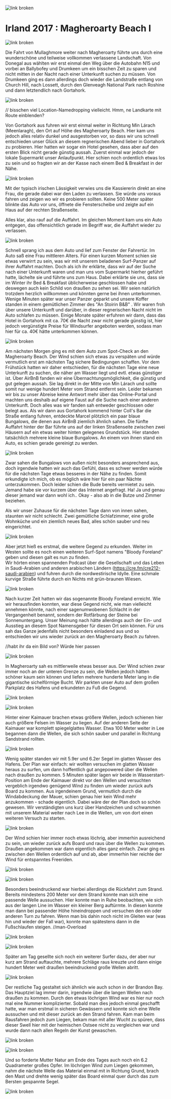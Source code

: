 ![link broken](../../../../../../mediaLibrary/posts/2017/ireland-irland/11-09-magheroarty-beach-donegal-I/windsurf-stormy-stories-surf-travel-blog-ireland-irland-11-09-magheroarty-beach-donegal-I-WM-35p-DSC09721.jpg)

# Irland 2017 : Magheroarty Beach I

![link broken](../../../../../../mediaLibrary/posts/2017/ireland-irland/11-09-magheroarty-beach-donegal-I/windsurf-stormy-stories-surf-travel-blog-ireland-irland-11-09-magheroarty-beach-donegal-I-WM-35p-DSC09728.jpg)

Die Fahrt von Mullaghmore weiter nach Magheroarty führte uns durch eine wunderschöne und teilweise vollkommen verlassene Landschaft. Von Donegal aus wählten wir erst einmal den Weg über die Autobahn N15 und vorbei an Ballybofey und Drumkeen um ein bisschen Zeit zu sparen und nicht mitten in der Nacht nach einer Unterkunft suchen zu müssen. Von Drumkeen ging es dann allerdings doch wieder die Landstraße entlang von Church Hill, nach Lossett, durch den Glenveagh National Park nach Roshine und dann letztendlich nach Gortahork.

![link broken](../../../../../../mediaLibrary/posts/2017/ireland-irland/11-09-magheroarty-beach-donegal-I/windsurf-stormy-stories-surf-travel-blog-ireland-irland-11-09-magheroarty-beach-donegal-I-WM-35p-DSC09744.jpg)

// bisschen viel Location-Namedropping vielleicht. Hmm, ne Landkarte mit Route einblenden?

Von Gortahork aus fuhren wir erst einmal weiter in Richtung Mín Lárach (Meenlaragh), den Ort auf Höhe des Magheroarty Beach. Hier kam uns jedoch alles relativ dunkel und ausgestorben vor, so dass wir uns schnell entschieden unser Glück an diesem regnerischen Abend lieber in Gortahork zu probieren.
Hier hatten wir sogar ein Hotel gesehen, dass aber auf den ersten Blick nicht gerade günstig aussah. Zuerst einmal war jedoch der lokale Supermarkt unser Anlaufpunkt. Hier schien noch ordentlich etwas los zu sein und so fragten wir an der Kasse nach einem Bed & Breakfast in der Nähe.

![link broken](../../../../../../mediaLibrary/posts/2017/ireland-irland/11-09-magheroarty-beach-donegal-I/windsurf-stormy-stories-surf-travel-blog-ireland-irland-11-09-magheroarty-beach-donegal-I-WM-35p-DSC09749.jpg)

Mit der typisch irischen Lässigkeit verwies uns die Kassiererin direkt an eine Frau, die gerade dabei war den Laden zu verlassen. Sie würde uns voraus fahren und zeigen wo wir es probieren sollten.
Keine 500 Meter später blinkte das Auto vor uns, öffnete die Fensterscheibe und zeigte auf ein Haus auf der rechten Straßenseite.

Alles klar, also rauf auf die Auffahrt. Im gleichen Moment kam uns ein Auto entgegen, das offensichtlich gerade im Begriff war, die Auffahrt wieder zu verlassen.

![link broken](../../../../../../mediaLibrary/posts/2017/ireland-irland/11-09-magheroarty-beach-donegal-I/windsurf-stormy-stories-surf-travel-blog-ireland-irland-11-09-magheroarty-beach-donegal-I-WM-35p-DSC09751.jpg)

Schnell sprang ich aus dem Auto und lief zum Fenster der Fahrertür. Im Auto saß eine Frau mittleren Alters. Für einen kurzen Moment schien sie etwas verwirrt zu sein, was wir mit unserem beladenen Surf-Panzer auf ihrer Auffahrt machten. Doch als ich ihr erklärte, dass wir auf der Suche nach einer Unterkunft waren und man uns vom Supermarkt hierher geführt hatte, lächelte sie und führte uns zum Haus.
Dabei erklärte sie uns, dass sie im Winter ihr Bed & Breakfast üblicherweise geschlossen habe und deswegen auch kein Schild von draußen zu sehen sei. Wir seien natürlich trotzdem herzlich willkommen und könnten gerne bei ihnen unterkommen.
Wenige Minuten später war unser Panzer geparkt und unsere Koffer standen in einem gemütlichen Zimmer des "An Stoirin B&B" . Wir waren froh über unsere Unterkunft und darüber, in dieser regnerischen Nacht nicht im Auto schlafen zu müssen.
Einige Monate später erfuhren wir dann, dass das Hotel in Gortahork mit ca. 70€ die Nacht zwar nicht gerade günstig ist, hier jedoch vergünstigte Preise für Windsurfer angeboten werden, sodass man hier für ca. 40€ hätte unterkommen können.

![link broken](../../../../../../mediaLibrary/posts/2017/ireland-irland/11-09-magheroarty-beach-donegal-I/windsurf-stormy-stories-surf-travel-blog-ireland-irland-11-09-magheroarty-beach-donegal-I-WM-35p-DSC09756.jpg)

Am nächsten Morgen ging es mit dem Auto zum Spot-Check an den Magheroarty Beach. Der Wind schien sich etwas zu verspäten und würde vermutlich erst am nächsten Tag sichere Bedingungen schaffen. Vor dem Frühstück hatten wir daher entschieden, für die nächsten Tage eine neue Unterkunft zu suchen, die näher am Wasser liegt und evtl. etwas günstiger ist. Über AirBnB fanden wir eine Übernachtungsmöglichkeit, die günstig und gut gelegen aussah. Sie lag direkt in der Mitte von Mín Lárach und sollte somit nur wenige hundert Meter vom Strand entfernt sein. Leider bekamen wir bis zu unser Abreise keine Antwort mehr über das Online-Portal und machten uns deshalb auf eigene Faust auf die Suche nach einer anderen Unterkunft. Doch alles was wir fanden sah entweder geschlossen oder belegt aus.
Als wir dann aus Gortahork kommend hinter Coll's Bar die Straße entlang fuhren, entdeckte Marcel plötzlich ein paar blaue Bungalows, die denen aus AirBnB ziemlich ähnlich sahen. Die fünfte Auffahrt hinter der Bar führte uns auf der linken Straßenseite zwischen zwei Häusern auf ein etwas weiter hinten gelegenes Grundstück. Hier standen tatsächlich mehrere kleine blaue Bungalows. An einem von ihnen stand ein Auto, es schien gerade gereinigt zu werden.

![link broken](../../../../../../mediaLibrary/posts/2017/ireland-irland/11-09-magheroarty-beach-donegal-I/windsurf-stormy-stories-surf-travel-blog-ireland-irland-11-09-magheroarty-beach-donegal-I-WM-35p-DSC09761.jpg)

Zwar sahen die Bungalows von außen nicht besonders ansprechend aus, doch irgendwie hatten wir auch das Gefühl, dass es schwer werden würde für die nächsten Tage etwas besseres in der Nähe zu finden. Somit erkundigte ich mich, ob es möglich wäre hier für ein paar Nächte unterzukommen. Doch leider schien die Bude bereits vermietet zu sein. Jemand habe sie vor kurzem über das Internet angefragt.
Ha! Ja und genau dieser jemand war dann wohl ich..  Okay - also ab in die Butze und Zimmer beziehen.

Als wir unser Zuhause für die nächsten Tage dann von innen sahen, staunten wir nicht schlecht. Zwei gemütliche Schlafzimmer, eine große Wohnküche und ein ziemlich neues Bad, alles schön sauber und neu eingerichtet.

![link broken](../../../../../../mediaLibrary/posts/2017/ireland-irland/11-09-magheroarty-beach-donegal-I/windsurf-stormy-stories-surf-travel-blog-ireland-irland-11-09-magheroarty-beach-donegal-I-WM-35p-DSC09766.jpg)

Aber jetzt hieß es erstmal, die weitere Gegend zu erkunden. Weiter im Westen sollte es noch einen weiteren Surf-Spot namens "Bloody Foreland" geben und diesen galt es nun zu finden.  
Wir hörten einen spannenden Podcast über die Gesellschaft und das Leben in Saudi-Arabien und anderen arabischen Ländern (https://cre.fm/cre212-saudi-arabien) und fuhren durch die nordwestirische Idylle. Eine schmale kurvige Straße führte durch ein Nichts mit grün-braunen Wiesen.

![link broken](../../../../../../mediaLibrary/posts/2017/ireland-irland/11-09-magheroarty-beach-donegal-I/windsurf-stormy-stories-surf-travel-blog-ireland-irland-11-09-magheroarty-beach-donegal-I-WM-35p-DSC09773.jpg)

Nach kurzer Zeit hatten wir das sogenannte Bloody Foreland erreicht. Wie wir herausfinden konnten, war diese Gegend nicht, wie man vielleicht annehmen könnte, nach einer sagenumwobenen Schlacht in der Vergangenheit benannt, sondern der Rotfärbung der Steine bei Sonnenuntergang.
Unser Meinung nach hätte allerdings auch der Ein- und Ausstieg an diesem Spot Namensgeber für diesen Ort sein können. Für uns sah das Ganze jedenfalls nicht besonders einladend aus und so entschieden wir uns wieder zurück an den Magheroarty Beach zu fahren.

//habt ihr da ein Bild von? Würde hier passen

![link broken](../../../../../../mediaLibrary/posts/2017/ireland-irland/11-09-magheroarty-beach-donegal-I/windsurf-stormy-stories-surf-travel-blog-ireland-irland-11-09-magheroarty-beach-donegal-I-WM-35p-DSC09780.jpg)

In Magheroarty sah es mittlerweile etwas besser aus. Der Wind schien zwar immer noch an der unteren Grenze zu sein, die Wellen jedoch hätten schöner kaum sein können und liefen mehrere hunderte Meter lang in die gigantische sichelförmige Bucht.
Wir parkten unser Auto auf dem großen Parkplatz des Hafens und erkundeten zu Fuß die Gegend.

![link broken](../../../../../../mediaLibrary/posts/2017/ireland-irland/11-09-magheroarty-beach-donegal-I/windsurf-stormy-stories-surf-travel-blog-ireland-irland-11-09-magheroarty-beach-donegal-I-WM-35p-DSC09781.jpg)

![link broken](../../../../../../mediaLibrary/posts/2017/ireland-irland/11-09-magheroarty-beach-donegal-I/windsurf-stormy-stories-surf-travel-blog-ireland-irland-11-09-magheroarty-beach-donegal-I-WM-35p-DSC09782.jpg)

Hinter einer Kaimauer brachen etwas größere Wellen, jedoch schienen hier auch größere Felsen im Wasser zu liegen. Auf der anderen Seite der Kaimauer war komplett spiegelglattes Wasser. Etwa 100 Meter weiter in Lee begannen dann die Wellen, die sich schön sauber und parallel in Richtung Sandstrand rollten.

![link broken](../../../../../../mediaLibrary/posts/2017/ireland-irland/11-09-magheroarty-beach-donegal-I/windsurf-stormy-stories-surf-travel-blog-ireland-irland-11-09-magheroarty-beach-donegal-I-WM-35p-DSC09813.jpg)

Wenig später standen wir mit 5.9er und 6.2er Segel im glatten Wasser des Hafens. Der Plan war einfach: wir wollten versuchen im glatten Wasser heraus zu surfen, um dann hoffentlich gut angepowered über die Wellen nach draußen zu kommen. 5 Minuten später lagen wir beide in Wasserstart-Position am Ende der Kaimauer direkt vor den Wellen und versuchten vergeblich irgendwo genügend Wind zu finden um wieder zurück aufs Board zu kommen.
Aus irgendeinem Grund, vermutlich durch die Windabdeckung der Mauer, schien genau hier kein Wind mehr anzukommen - schade eigentlich.
Dabei wäre der der Plan doch so schön gewesen. Wir verständigten uns kurz über Handzeichen und schwammen mit unserem Material weiter nach Lee in die Wellen, um von dort einen weiteren Versuch zu starten.

![link broken](../../../../../../mediaLibrary/posts/2017/ireland-irland/11-09-magheroarty-beach-donegal-I/windsurf-stormy-stories-surf-travel-blog-ireland-irland-11-09-magheroarty-beach-donegal-I-WM-35p-DSC09818.jpg)

Der Wind schien hier immer noch etwas löchrig, aber immerhin ausreichend zu sein, um wieder zurück aufs Board und raus über die Wellen zu kommen. Draußen angekommen war dann eigentlich alles ganz einfach. Zwar ging es zwischen den Wellen ordentlich auf und ab, aber immerhin hier reichte der Wind für entspanntes Freeriden.

![link broken](../../../../../../mediaLibrary/posts/2017/ireland-irland/11-09-magheroarty-beach-donegal-I/windsurf-stormy-stories-surf-travel-blog-ireland-irland-11-09-magheroarty-beach-donegal-I-WM-35p-DSC09823.jpg)

![link broken](../../../../../../mediaLibrary/posts/2017/ireland-irland/11-09-magheroarty-beach-donegal-I/windsurf-stormy-stories-surf-travel-blog-ireland-irland-11-09-magheroarty-beach-donegal-I-WM-35p-DSC09825.jpg)

Besonders beeindruckend war hierbei allerdings die Rückfahrt zum Strand. Bereits mindestens 200 Meter vor dem Strand konnte man sich eine passende Welle aussuchen. Hier konnte man in Ruhe beobachten, wie sich aus der langen Line im Wasser ein kleiner Berg auftürmte. In diesen konnte man dann bei passender Höhe hineindroppen und versuchen den ein oder anderen Turn zu fahren. Wenn man bis dahin noch nicht im Gleiten war (was hin und wieder der Fall war), konnte man spätestens dann in die Fußschlaufen steigen.
//man-Overload

![link broken](../../../../../../mediaLibrary/posts/2017/ireland-irland/11-09-magheroarty-beach-donegal-I/windsurf-stormy-stories-surf-travel-blog-ireland-irland-11-09-magheroarty-beach-donegal-I-WM-35p-DSC09828.jpg)

![link broken](../../../../../../mediaLibrary/posts/2017/ireland-irland/11-09-magheroarty-beach-donegal-I/windsurf-stormy-stories-surf-travel-blog-ireland-irland-11-09-magheroarty-beach-donegal-I-WM-35p-DSC09830.jpg)

Später am Tag gesellte sich noch ein weiterer Surfer dazu, der aber nur kurz am Strand auftauchte, mehrere Schläge raus kreuzte und dann einige hundert Meter weit draußen beeindruckend große Wellen abritt.

![link broken](../../../../../../mediaLibrary/posts/2017/ireland-irland/11-09-magheroarty-beach-donegal-I/windsurf-stormy-stories-surf-travel-blog-ireland-irland-11-09-magheroarty-beach-donegal-I-WM-35p-DSC09831.jpg)

Der restliche Tag gestaltet sich ähnlich wie auch schon in der Brandon Bay. Das Hauptziel lag immer darin, irgendwie über die langen Wellen nach draußen zu kommen. Durch den etwas löchrigen Wind war es hier nur noch mal eine Nummer komplizierter. Sobald man dies jedoch einmal geschafft hatte, war man erstmal in sicheren Gewässern und konnte sich eine Welle aussuchen und mit dieser zurück an den Strand fahren. Kam man beim Rausfahren jedoch zum Liegen, bekam man mit aller Wucht zu spüren, dass dieser Swell hier mit der heimischen Ostsee nicht zu vergleichen war und wurde dann nach allen Regeln der Kunst gewaschen.

![link broken](../../../../../../mediaLibrary/posts/2017/ireland-irland/11-09-magheroarty-beach-donegal-I/windsurf-stormy-stories-surf-travel-blog-ireland-irland-11-09-magheroarty-beach-donegal-I-WM-35p-DSC09832.jpg)

![link broken](../../../../../../mediaLibrary/posts/2017/ireland-irland/11-09-magheroarty-beach-donegal-I/windsurf-stormy-stories-surf-travel-blog-ireland-irland-11-09-magheroarty-beach-donegal-I-WM-35p-DSC09870.jpg)

Und so forderte Mutter Natur am Ende des Tages auch noch ein 6.2 Quadrameter großes Opfer.
Im löchrigen Wind zum Liegen gekommen, nahm die nächste Welle das Material einmal mit in Richtung Grund, brach den Mast und drehte wenig später das Board einmal quer durch das zum Bersten gespannte Segel.

![link broken](../../../../../../mediaLibrary/posts/2017/ireland-irland/11-09-magheroarty-beach-donegal-I/windsurf-stormy-stories-surf-travel-blog-ireland-irland-11-09-magheroarty-beach-donegal-I-WM-35p-DSC09877.jpg)
